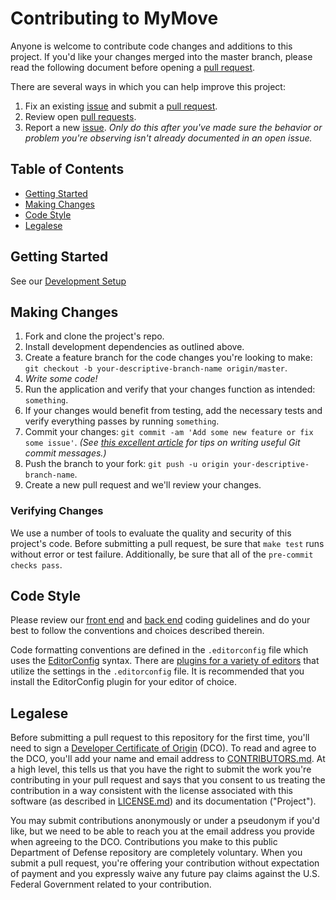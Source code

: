 # Contributing to MyMove

Anyone is welcome to contribute code changes and additions to this project. If you'd like your changes merged into the master branch, please read the following document before opening a [pull request](https://github.com/transcom/mymove/pulls).

There are several ways in which you can help improve this project:

1. Fix an existing [issue](https://github.com/transcom/mymove/issues) and submit a [pull request](https://github.com/transcom/mymove/pulls).
1. Review open [pull requests](https://github.com/transcom/mymove/pulls).
1. Report a new [issue](https://github.com/transcom/mymove/issues). _Only do this after you've made sure the behavior or problem you're observing isn't already documented in an open issue._

## Table of Contents

- [Getting Started](#getting-started)
- [Making Changes](#making-changes)
- [Code Style](#code-style)
- [Legalese](#legalese)

## Getting Started

See our [Development Setup](./README.md#development)

## Making Changes

1. Fork and clone the project's repo.
1. Install development dependencies as outlined above.
1. Create a feature branch for the code changes you're looking to make: `git checkout -b your-descriptive-branch-name origin/master`.
1. _Write some code!_
1. Run the application and verify that your changes function as intended: `something`.
1. If your changes would benefit from testing, add the necessary tests and verify everything passes by running `something`.
1. Commit your changes: `git commit -am 'Add some new feature or fix some issue'`. _(See [this excellent article](https://chris.beams.io/posts/git-commit) for tips on writing useful Git commit messages.)_
1. Push the branch to your fork: `git push -u origin your-descriptive-branch-name`.
1. Create a new pull request and we'll review your changes.

### Verifying Changes

We use a number of tools to evaluate the quality and security of this project's code. Before submitting a pull request, be sure that `make test` runs without error or test failure. Additionally, be sure that all of the `pre-commit checks pass`.

## Code Style

Please review our [front end](./docs/frontend.md) and [back end](./docs/backend.md) coding guidelines and do your best to follow the conventions and choices described therein.

Code formatting conventions are defined in the `.editorconfig` file which uses the [EditorConfig](http://editorconfig.org) syntax. There are [plugins for a variety of editors](http://editorconfig.org/#download) that utilize the settings in the `.editorconfig` file. It is recommended that you install the EditorConfig plugin for your editor of choice.

## Legalese

Before submitting a pull request to this repository for the first time, you'll need to sign a [Developer Certificate of Origin](https://developercertificate.org) (DCO). To read and agree to the DCO, you'll add your name and email address to [CONTRIBUTORS.md](./CONTRIBUTORS.md). At a high level, this tells us that you have the right to submit the work you're contributing in your pull request and says that you consent to us treating the contribution in a way consistent with the license associated with this software (as described in [LICENSE.md](./LICENSE.md)) and its documentation ("Project").

You may submit contributions anonymously or under a pseudonym if you'd like, but we need to be able to reach you at the email address you provide when agreeing to the DCO. Contributions you make to this public Department of Defense repository are completely voluntary. When you submit a pull request, you're offering your contribution without expectation of payment and you expressly waive any future pay claims against the U.S. Federal Government related to your contribution.

[contributors]: ./CONTRIBUTORS.md
[issues]: https://github.com/transcom/move.mil/issues
[license]: ./LICENSE.md
[pulls]: https://github.com/transcom/move.mil/pulls
